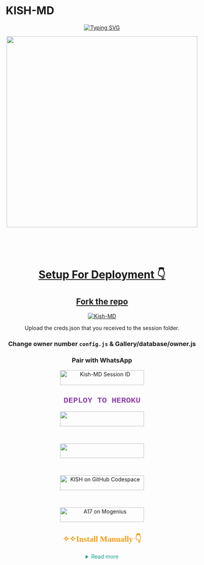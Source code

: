 # KISH-MD 
<div align="center">
<a href="https://git.io/typing-svg"><img src="https://readme-typing-svg.demolab.com?font=Ribeye&size=50&pause=1000&color=F710B1&center=true&width=910&height=100&lines=I'M+KISH-MD;Multi+Device+Whatsapp+Bot;" alt="Typing SVG" /></a>
  
<p align="center">  
  <a href="https://youtube.com/Brashokish">   
    <img src="https://telegra.ph/file/a2404cf4912a775f17164.jpg"width="500" height="500"/>
</p>
</br>
</br>
</br>
    
# Setup For Deployment 👇

## Fork the repo
    
<div align="center">
    <a href="https://github.com/Brashokish/Kish-MD/fork">
        <img title="Kish-MD" src="https://img.shields.io/badge/FORK%20Kish%20MD-FF5733?style=for-the-badge&logo=stackshare" />
    </a>




 Upload the creds.json that you received to the session folder.
### Change owner number `config.js` & Gallery/database/owner.js

### Pair with WhatsApp
  <div align="center">
    <a href="https://kish-md-pairing.onrender.com/">
        <img title="Kish-MD Session ID" src="https://img.shields.io/badge/GET%20SESSION-FF5733?style=for-the-badge&logo=msi&logoColor=white" width="220" height="38.45" />
    </a>
</div>
  
  
<h2 style="color: #8E44AD; font-family: 'Courier New';">DEPLOY TO HEROKU</h2>
<p align="center">
    <a href="https://dashboard.heroku.com/new?template=https://github.com/Brashokish/Kish-MD">
        <img src="https://img.shields.io/badge/Heroku%20Deploy-9B59B6?style=for-the-badge&logo=heroku" width="220" height="38.45" />
    </a>
</p>
<br>
<p align="center">
    <a href="https://railway.app">
        <img src="https://img.shields.io/badge/RailWay%20Account-3498DB?style=for-the-badge&logo=Railway" width="220" height="38.45" />
    </a>
</p>
<br>
<p align="center">
    <a href="https://github.com/codespaces/new">
        <img title="KISH on GitHub Codespace" src="https://img.shields.io/badge/DEPLOY%20CODESPACE-2ECC71?style=for-the-badge&logo=visualstudiocode" width="220" height="38.45" />
    </a>
</p>
<br>
<p align="center">
    <a href="https://studio.mogenius.com/studio/cloud-space/cloud-space-overview">
        <img title="A17 on Mogenius" src="https://img.shields.io/badge/DEPLOY%20MOGENIUS-1ABC9C?style=for-the-badge&logo=genius" width="220" height="38.45" />
    </a>
</p>

<h2 style="color: #F39C12; font-family: 'Lucida Console';">✧✧Install Manually 👇</h2>

<details>
    <summary style="color: #16A085;">Read more</summary>
    <br>
    <pre style="background-color: #F0F0F0; padding: 10px; border-radius: 5px;">

# ✧✧Install Manually 👇

<details>
<summary>Read more</summary>

<br>

- Termux
```js

pkg update && pkg upgrade

pkg install bash

pkg install libwebp

pkg install git -y

pkg install nodejs -y 

pkg install ffmpeg -y 

pkg install wget

pkg install yarn

pkg install imagemagick -y

git clone https://github.com/Brashokish/Kish-MD

cd Kish-MD

rm -rf session

npm i 

node index.js

```
<br>

</details>


 ### ✧✧ Follow this Tutorial for Kish-Md  free and safe Deployment

  <a href="https://youtu.be/pn769zbeVXU?si=l4ZScy_qHVP4C6uG"><img src="https://img.shields.io/badge/Tutorial-Video-ff0000?style=for-the-badge&logo=youtube&logoColor=ff000000&link=https://youtu.be/pn769zbeVXU?si=l4ZScy_qHVP4C6uG" /><br>

     
## ```Bot Support Groups```
<p align="center">
<a href="https://chat.whatsapp.com/LhBwWwQAS4y93XOsCKpxdv"><img src="https://img.shields.io/badge/Join support group-25D366?style=for-the-badge&logo=whatsapp&logoColor=white"width="220" height="38.45"/></a>
</p>

### THANKS TO:
- [***MG TOPHAZ***](https://github.com/MGTOPHAZ) For several Cmds Addition.

- [***Fortunatusmokaya***](https://github.com/Fortunatusmokaya) For several Cmds Addition
